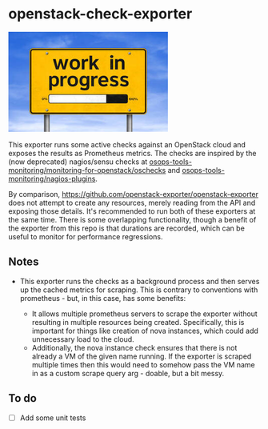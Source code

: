 # openstack-check-exporter

![](docs/wip.jpg)

This exporter runs some active checks against an OpenStack cloud and exposes the results as Prometheus metrics. The checks are inspired by
the (now deprecated) nagios/sensu checks at
[osops-tools-monitoring/monitoring-for-openstack/oschecks](https://github.com/openstack-archive/osops-tools-monitoring/tree/7427ee739296e93f18aed92f7150abf732fd92b3/monitoring-for-openstack/oschecks)
and
[osops-tools-monitoring/nagios-plugins](https://github.com/openstack-archive/osops-tools-monitoring/tree/7427ee739296e93f18aed92f7150abf732fd92b3/nagios-plugins).

By comparison, <https://github.com/openstack-exporter/openstack-exporter> does not attempt to create any resources, merely reading from the
API and exposing those details.  It's recommended to run both of these exporters at the same time. There is some overlapping functionality,
though a benefit of the exporter from this repo is that durations are recorded, which can be useful to monitor for performance regressions.

## Notes

* This exporter runs the checks as a background process and then serves up the cached metrics for scraping.  This is contrary to conventions
  with prometheus - but, in this case, has some benefits:

    * It allows multiple prometheus servers to scrape the exporter without resulting in multiple resources being created. Specifically, this
      is important for things like creation of nova instances, which could add unnecessary load to the cloud.  
    * Additionally, the nova instance check ensures that there is not already a VM of the given name running. If the exporter is scraped
      multiple times then this would need to somehow pass the VM name in as a custom scrape query arg - doable, but a bit messy.

## To do

* [ ] Add some unit tests
